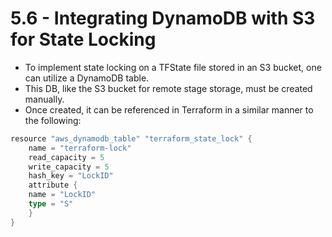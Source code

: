 # 5.6 - Integrating DynamoDB with S3 for State Locking

- To implement state locking on a TFState file stored in an S3 bucket, one can utilize a DynamoDB table.
- This DB, like the S3 bucket for remote stage storage, must be created manually.
- Once created, it can be referenced in Terraform in  a similar manner to the following:

```go
resource "aws_dynamodb_table" "terraform_state_lock" { 
    name = "terraform-lock"
    read_capacity = 5
    write_capacity = 5
    hash_key = "LockID" 
    attribute {
    name = "LockID"
    type = "S"
    }
}
```
